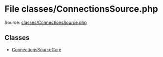 File classes/ConnectionsSource.php
=========

Source: [classes/ConnectionsSource.php](https://github.com/PrestaShop/PrestaShop/blob/1.5.6.2/classes/ConnectionsSource.php)


Classes
-------

* [ConnectionsSourceCore](class.ConnectionsSourceCore.md)

